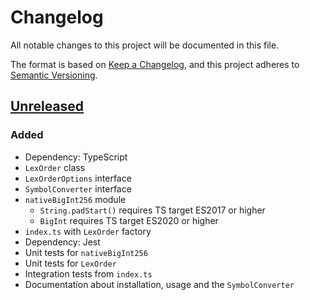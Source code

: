 # Changelog

All notable changes to this project will be documented in this file.

The format is based on [Keep a Changelog](https://keepachangelog.com/en/1.0.0/),
and this project adheres to [Semantic Versioning](https://semver.org/spec/v2.0.0.html).


## [Unreleased]

### Added

- Dependency: TypeScript
- `LexOrder` class
- `LexOrderOptions` interface
- `SymbolConverter` interface
- `nativeBigInt256` module
  - `String.padStart()` requires TS target ES2017 or higher
  - `BigInt` requires TS target ES2020 or higher
- `index.ts` with `LexOrder` factory
- Dependency: Jest
- Unit tests for `nativeBigInt256`
- Unit tests for `LexOrder`
- Integration tests from `index.ts`
- Documentation about installation, usage and the `SymbolConverter`


[unreleased]: https://github.com/aryelgois/lexorder/compare/initial-commit...HEAD
